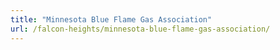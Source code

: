 ```yaml
---
title: "Minnesota Blue Flame Gas Association"
url: /falcon-heights/minnesota-blue-flame-gas-association/
---
```


